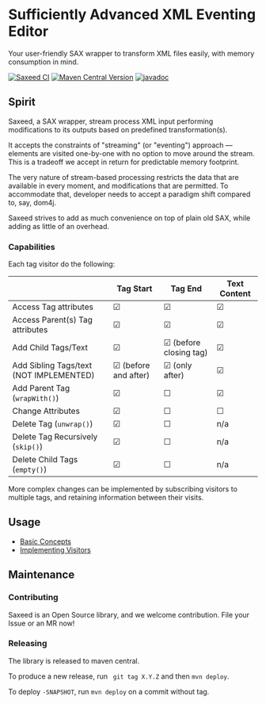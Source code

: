 # Sufficiently Advanced XML Eventing Editor

Your user-friendly SAX wrapper to transform XML files easily, with memory consumption in mind.

[![Saxeed CI](https://github.com/olivergondza/saxeed/actions/workflows/ci.yaml/badge.svg)](https://github.com/olivergondza/saxeed/actions/workflows/ci.yaml)
[![Maven Central Version](https://img.shields.io/maven-central/v/com.github.olivergondza/saxeed)](https://central.sonatype.com/artifact/com.github.olivergondza/saxeed)
[![javadoc](https://javadoc.io/badge2/com.github.olivergondza/saxeed/javadoc.svg)](https://javadoc.io/doc/com.github.olivergondza/saxeed)

## Spirit

Saxeed, a SAX wrapper, stream process XML input performing modifications to its outputs based on predefined transformation(s).

It accepts the constraints of "streaming" (or "eventing") approach — elements are visited one-by-one with no option to move around the stream.
This is a tradeoff we accept in return for predictable memory footprint.

The very nature of stream-based processing restricts the data that are available in every moment, and modifications that are permitted.
To accommodate that, developer needs to accept a paradigm shift compared to, say, dom4j.

Saxeed strives to add as much convenience on top of plain old SAX, while adding as little of an overhead.

### Capabilities

Each tag visitor do the following: 

|                                         | Tag Start              | Tag End                | Text Content |
|-----------------------------------------|------------------------|------------------------|--------------|
| Access Tag attributes                   | ☑                      | ☑                      | ☑            |
| Access Parent(s) Tag attributes         | ☑                      | ☑                      | ☑            |
| Add Child Tags/Text                     | ☑                      | ☑ (before closing tag) | ☑            |
| Add Sibling Tags/text (NOT IMPLEMENTED) | ☑ (before and after)   | ☑ (only after)         | ☑            |
| Add Parent Tag (`wrapWith()`)           | ☑                      | ☐                      | ☑            |
| Change Attributes                       | ☑                      | ☐                      | ☐            |
| Delete Tag (`unwrap()`)                 | ☑                      | ☐                      | n/a          |
| Delete Tag Recursively (`skip()`)       | ☑                      | ☐                      | n/a          |         
| Delete Child Tags (`empty()`)           | ☑                      | ☐                      | n/a          |

More complex changes can be implemented by subscribing visitors to multiple tags, and retaining information between their visits.  

## Usage

- [Basic Concepts](./docs/BASICS.md)
- [Implementing Visitors](./docs/VISITORS.md)

## Maintenance

### Contributing

Saxeed is an Open Source library, and we welcome contribution. File your Issue or an MR now!

### Releasing

The library is released to maven central.

To produce a new release, run ` git tag X.Y.Z` and then `mvn deploy`.

To deploy `-SNAPSHOT`, run `mvn deploy` on a commit without tag.
